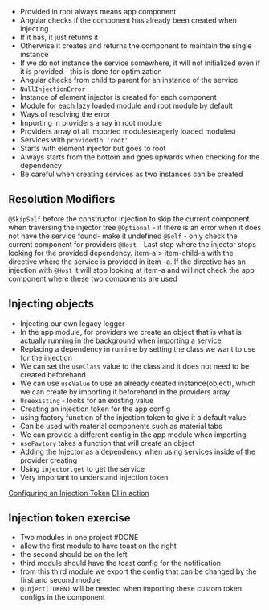 - Provided in root always means app component
- Angular checks if the component has already been created when injecting
- If it has, it just returns it
- Otherwise it creates and returns the component to maintain the single instance
- If we do not instance the service somewhere, it will not initialized even if it is provided - this is done for optimization
- Angular checks from child to parent for an instance of the  service
- `NullInjectionError` 
- Instance of element injector is created for each component
- Module for each lazy loaded module and root module by default
- Ways of resolving the error
- Importing in providers array in root module
- Providers array of all imported modules(eagerly loaded modules)
- Services with `providedIn 'root'`
- Starts with element injector but goes to root
- Always starts from the bottom and goes upwards when checking for the dependency
- Be careful when creating services as two instances can be created

## Resolution Modifiers

`@SkipSelf` before the constructor injection to skip the current component when traversing the injector tree
`@Optional` - if there is an error when it does not have the service found- make it undefined
`@Self` - only check the current component for providers
`@Host` - Last stop where the injector stops looking for the provided dependency. item-a > item-child-a with the directive where the service is provided in item -a. If the directive has an injection with `@Host` it will stop looking at item-a and will not check the app component where these two components are used


## Injecting objects
- Injecting our own legacy logger
- In the app module, for providers we create an object that is what is actually running in the background when importing a service
- Replacing a dependency in runtime by setting the class we want to use for the injection
- We can set the `useClass` value to the class and it does not need to be created beforehand
- We can use `useValue` to use an already created instance(object), which we can create by importing it beforehand in the providers array
- `Useexisting` - looks for an existing value 
- Creating an injection token for the app config
- using factory function of the injection token to give it a default value
- Can be used with material components such as material tabs
- We can provide a different config in the app module when importing 
- `useFavtory` takes a function that will create an object
- Adding the Injector as a dependency when using services inside of the provider creating
- Using `injector.get` to get the service
- Very important to understand injection token




[Configuring an Injection Token](https://medium.com/ngconf/configure-your-angular-apps-with-an-injection-token-be16eee59c40)
[DI in action](https://angular.io/guide/dependency-injection-in-action)
## Injection token exercise
- Two modules in one project #DONE 
- allow the first module to have toast on the right
- the second should be on the left
- third module should have the toast config for the notification
- from this third module we export the config that can be changed by the first and second module
- `@Inject(TOKEN)` will be needed when importing these custom token configs in the component